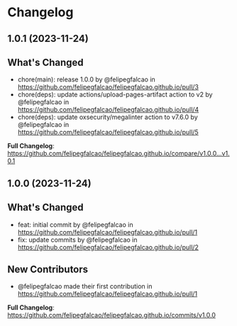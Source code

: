 # Changelog

## 1.0.1 (2023-11-24)

## What's Changed

- chore(main): release 1.0.0 by @felipegfalcao in https://github.com/felipegfalcao/felipegfalcao.github.io/pull/3
- chore(deps): update actions/upload-pages-artifact action to v2 by @felipegfalcao in https://github.com/felipegfalcao/felipegfalcao.github.io/pull/4
- chore(deps): update oxsecurity/megalinter action to v7.6.0 by @felipegfalcao in https://github.com/felipegfalcao/felipegfalcao.github.io/pull/5

**Full Changelog**: https://github.com/felipegfalcao/felipegfalcao.github.io/compare/v1.0.0...v1.0.1

## 1.0.0 (2023-11-24)

## What's Changed

- feat: initial commit by @felipegfalcao in https://github.com/felipegfalcao/felipegfalcao.github.io/pull/1
- fix: update commits by @felipegfalcao in https://github.com/felipegfalcao/felipegfalcao.github.io/pull/2

## New Contributors

- @felipegfalcao made their first contribution in https://github.com/felipegfalcao/felipegfalcao.github.io/pull/1

**Full Changelog**: https://github.com/felipegfalcao/felipegfalcao.github.io/commits/v1.0.0
